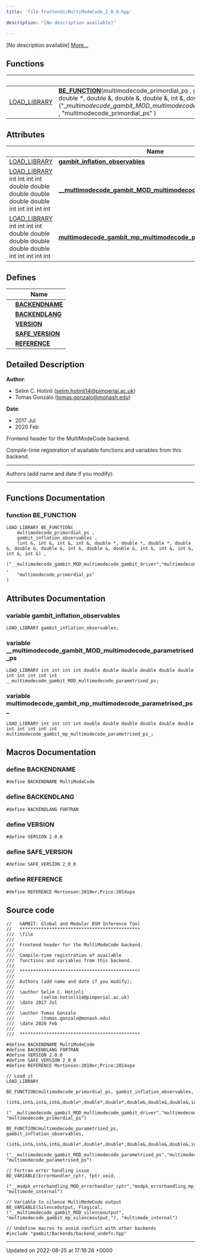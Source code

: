 ```yaml
---
title: 'file frontends/MultiModeCode_2_0_0.hpp'

description: "[No description available]"

---
```







[No description available] [More...](#detailed-description)

## Functions

|                | Name           |
| -------------- | -------------- |
| [LOAD_LIBRARY](/documentation/code/files/frontend__macros_8hpp/#define-load-library) | **[BE_FUNCTION](/documentation/code/files/multimodecode__2__0__0_8hpp/#function-be-function)**(multimodecode_primordial_ps , gambit_inflation_observables , (int &, int &, int &, int &, double *, double *, double *, double &, double &, double &, int &, double &, double &, int &, int &, int &, int &, int &) , ("__multimodecode_gambit_MOD_multimodecode_gambit_driver","multimodecode_gambit_mp_multimodecode_gambit_driver_") , "multimodecode_primordial_ps" ) |

## Attributes

|                | Name           |
| -------------- | -------------- |
| [LOAD_LIBRARY](/documentation/code/files/frontend__macros_8hpp/#define-load-library) | **[gambit_inflation_observables](/documentation/code/files/multimodecode__2__0__0_8hpp/#variable-gambit-inflation-observables)**  |
| [LOAD_LIBRARY](/documentation/code/files/frontend__macros_8hpp/#define-load-library) int int int int double double double double double double int int int int int | **[__multimodecode_gambit_MOD_multimodecode_parametrised_ps](/documentation/code/files/multimodecode__2__0__0_8hpp/#variable-multimodecode-gambit-mod-multimodecode-parametrised-ps)**  |
| [LOAD_LIBRARY](/documentation/code/files/frontend__macros_8hpp/#define-load-library) int int int int double double double double double double int int int int int | **[multimodecode_gambit_mp_multimodecode_parametrised_ps_](/documentation/code/files/multimodecode__2__0__0_8hpp/#variable-multimodecode-gambit-mp-multimodecode-parametrised-ps)**  |

## Defines

|                | Name           |
| -------------- | -------------- |
|  | **[BACKENDNAME](/documentation/code/files/multimodecode__2__0__0_8hpp/#define-backendname)**  |
|  | **[BACKENDLANG](/documentation/code/files/multimodecode__2__0__0_8hpp/#define-backendlang)**  |
|  | **[VERSION](/documentation/code/files/multimodecode__2__0__0_8hpp/#define-version)**  |
|  | **[SAFE_VERSION](/documentation/code/files/multimodecode__2__0__0_8hpp/#define-safe-version)**  |
|  | **[REFERENCE](/documentation/code/files/multimodecode__2__0__0_8hpp/#define-reference)**  |

## Detailed Description


**Author**: 

  * Selim C. Hotinli ([selim.hotinli14@pimperial.ac.uk](mailto:selim.hotinli14@pimperial.ac.uk)) 
  * Tomas Gonzalo ([tomas.gonzalo@monash.edu](mailto:tomas.gonzalo@monash.edu)) 


**Date**: 

  * 2017 Jul
  * 2020 Feb


Frontend header for the MultiModeCode backend.

Compile-time registration of available functions and variables from this backend.



------------------

Authors (add name and date if you modify):



------------------


## Functions Documentation

### function BE_FUNCTION

```
LOAD_LIBRARY BE_FUNCTION(
    multimodecode_primordial_ps ,
    gambit_inflation_observables ,
    (int &, int &, int &, int &, double *, double *, double *, double &, double &, double &, int &, double &, double &, int &, int &, int &, int &, int &) ,
    ("__multimodecode_gambit_MOD_multimodecode_gambit_driver","multimodecode_gambit_mp_multimodecode_gambit_driver_") ,
    "multimodecode_primordial_ps" 
)
```



## Attributes Documentation

### variable gambit_inflation_observables

```
LOAD_LIBRARY gambit_inflation_observables;
```


### variable __multimodecode_gambit_MOD_multimodecode_parametrised_ps

```
LOAD_LIBRARY int int int int double double double double double double int int int int int __multimodecode_gambit_MOD_multimodecode_parametrised_ps;
```


### variable multimodecode_gambit_mp_multimodecode_parametrised_ps_

```
LOAD_LIBRARY int int int int double double double double double double int int int int int multimodecode_gambit_mp_multimodecode_parametrised_ps_;
```



## Macros Documentation

### define BACKENDNAME

```
#define BACKENDNAME MultiModeCode
```


### define BACKENDLANG

```
#define BACKENDLANG FORTRAN
```


### define VERSION

```
#define VERSION 2.0.0
```


### define SAFE_VERSION

```
#define SAFE_VERSION 2_0_0
```


### define REFERENCE

```
#define REFERENCE Mortonson:2010er,Price:2014xpa
```


## Source code

```
//   GAMBIT: Global and Modular BSM Inference Tool
//   *********************************************
///  \file
///
///  Frontend header for the MultiModeCode backend.
///
///  Compile-time registration of available
///  functions and variables from this backend.
///
///  *********************************************
///
///  Authors (add name and date if you modify):
///
///  \author Selim C. Hotinli
///          (selim.hotinli14@pimperial.ac.uk)
///  \date 2017 Jul
///
///  \author Tomas Gonzalo
///          (tomas.gonzalo@monash.edu)
///  \date 2020 Feb
///
///  *********************************************

#define BACKENDNAME MultiModeCode
#define BACKENDLANG FORTRAN
#define VERSION 2.0.0
#define SAFE_VERSION 2_0_0
#define REFERENCE Mortonson:2010er,Price:2014xpa

// Load it
LOAD_LIBRARY

BE_FUNCTION(multimodecode_primordial_ps, gambit_inflation_observables,
            (int&,int&,int&,int&,double*,double*,double*,double&,double&,double&,int&,double&,double&,int&,int&,int&,int&,int&),
            ("__multimodecode_gambit_MOD_multimodecode_gambit_driver","multimodecode_gambit_mp_multimodecode_gambit_driver_"), "multimodecode_primordial_ps")

BE_FUNCTION(multimodecode_parametrised_ps, gambit_inflation_observables,
            (int&,int&,int&,int&,double*,double*,double*,double&,double&,double&,int&,int&,int&,int&,int&),
            ("__multimodecode_gambit_MOD_multimodecode_parametrised_ps","multimodecode_gambit_mp_multimodecode_parametrised_ps_"), "multimodecode_parametrised_ps")

// Fortran error handling issue
BE_VARIABLE(ErrorHandler_cptr, fptr_void,
            ("__modpk_errorhandling_MOD_errorhandler_cptr","modpk_errorhandling_mp_errorhandler_cptr_"), "multimode_internal")

// Variable to silence MultiModeCode output
BE_VARIABLE(SilenceOutput, Flogical, ("__multimodecode_gambit_MOD_silenceoutput", "multimodecode_gambit_mp_silenceoutput_"), "multimode_internal")

// Undefine macros to avoid conflict with other backends
#include "gambit/Backends/backend_undefs.hpp"
```


-------------------------------

Updated on 2022-08-25 at 17:16:28 +0000
